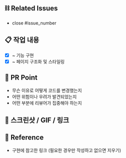 ## ⛓ Related Issues

- close #issue_number

## 📋 작업 내용

- [x] ~ 기능 구현
- [x] ~ 페이지 구조화 및 스타일링

## 📌 PR Point

- 무슨 이유로 어떻게 코드를 변경했는지
- 어떤 위험이나 우려가 발견되었는지
- 어떤 부분에 리뷰어가 집중해야 하는지

## 👀 스크린샷 / GIF / 링크

## 🔬 Reference

- 구현에 참고한 링크 (필요한 경우만 작성하고 없으면 지우기)
